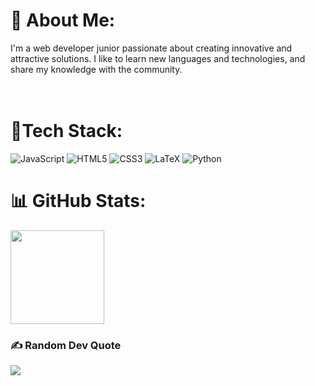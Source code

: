 # 💫 About Me:
I'm a web developer junior passionate about creating innovative and attractive solutions. I like to learn new languages ​​and technologies, and share my knowledge with the community.<br><br><br>


# 🚀Tech Stack:
![JavaScript](https://img.shields.io/badge/javascript-%23323330.svg?style=for-the-badge&logo=javascript&logoColor=%23F7DF1E) ![HTML5](https://img.shields.io/badge/html5-%23E34F26.svg?style=for-the-badge&logo=html5&logoColor=white) ![CSS3](https://img.shields.io/badge/css3-%231572B6.svg?style=for-the-badge&logo=css3&logoColor=white) ![LaTeX](https://img.shields.io/badge/latex-%23008080.svg?style=for-the-badge&logo=latex&logoColor=white) ![Python](https://img.shields.io/badge/python-3670A0?style=for-the-badge&logo=python&logoColor=ffdd54)
# 📊 GitHub Stats:
<img height = "150em" src = "https://github-readme-stats.vercel.app/api/top-langs/?username=celeste-ramirezl&layout=compact&langs_count=16&theme=radical" />

### ✍️ Random Dev Quote
![](https://quotes-github-readme.vercel.app/api?type=horizontal&theme=radical)

<!-- Proudly created with GPRM ( https://gprm.itsvg.in ) -->
<!---
celeste-ramirezl/celeste-ramirezl is a ✨ special ✨ repository because its `README.md` (this file) appears on your GitHub profile.
You can click the Preview link to take a look at your changes.
--->
